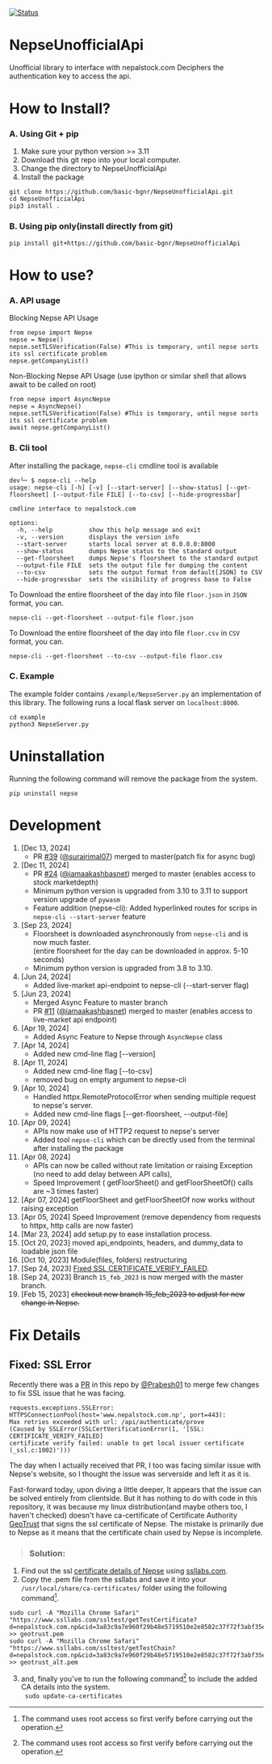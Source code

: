 [![Status](https://github.com/basic-bgnr/NepseUnofficialApi/actions/workflows/actions.yml/badge.svg)](https://github.com/basic-bgnr/NepseUnofficialApi/actions/workflows/actions.yml)  
# NepseUnofficialApi
Unofficial library to interface with nepalstock.com
Deciphers the authentication key to access the api.

# How to Install?
### A. Using Git + pip
1. Make sure your python version >= 3.11
1. Download this git repo into your local computer. 
1. Change the directory to NepseUnofficialApi 
1. Install the package
```
git clone https://github.com/basic-bgnr/NepseUnofficialApi.git 
cd NepseUnofficialApi
pip3 install .
```
### B. Using pip only(install directly from git)
```
pip install git+https://github.com/basic-bgnr/NepseUnofficialApi
```
# How to use?
### A. API usage
Blocking Nepse API Usage
```
from nepse import Nepse
nepse = Nepse()
nepse.setTLSVerification(False) #This is temporary, until nepse sorts its ssl certificate problem
nepse.getCompanyList()
```
Non-Blocking Nepse API Usage (use ipython or similar shell that allows await to be called on root)
```
from nepse import AsyncNepse 
nepse = AsyncNepse()
nepse.setTLSVerification(False) #This is temporary, until nepse sorts its ssl certificate problem
await nepse.getCompanyList()
```
### B. Cli tool
After installing the package, `nepse-cli` cmdline tool is available
```
dev└─ $ nepse-cli --help
usage: nepse-cli [-h] [-v] [--start-server] [--show-status] [--get-floorsheet] [--output-file FILE] [--to-csv] [--hide-progressbar]

cmdline interface to nepalstock.com

options:
  -h, --help          show this help message and exit
  -v, --version       displays the version info
  --start-server      starts local server at 0.0.0.0:8000
  --show-status       dumps Nepse status to the standard output
  --get-floorsheet    dumps Nepse's floorsheet to the standard output
  --output-file FILE  sets the output file for dumping the content
  --to-csv            sets the output format from default[JSON] to CSV
  --hide-progressbar  sets the visibility of progress base to False
```
To Download the entire floorsheet of the day into file `floor.json` in `JSON` format, you can.
```
nepse-cli --get-floorsheet --output-file floor.json
```
To Download the entire floorsheet of the day into file `floor.csv` in `CSV` format, you can.
```
nepse-cli --get-floorsheet --to-csv --output-file floor.csv
```
### C. Example
The example folder contains `/example/NepseServer.py` an implementation of
this library. The following runs a local flask server on `localhost:8000`.  
```
cd example
python3 NepseServer.py
``` 

# Uninstallation
Running the following command will remove the package from the system.
```
pip uninstall nepse
```

# Development
1. [Dec 13, 2024]
   * PR [#39](https://github.com/basic-bgnr/NepseUnofficialApi/pull/39) ([@surajrimal07](https://github.com/surajrimal07)) merged to master(patch fix for async bug)
1. [Dec 11, 2024]
   * PR [#24](https://github.com/basic-bgnr/NepseUnofficialApi/pull/24) ([@iamaakashbasnet](https://github.com/iamaakashbasnet)) merged to master (enables access to stock marketdepth)
   * Minimum python version is upgraded from 3.10 to 3.11 to support version upgrade of `pywasm`
   * Feature addition (nepse-cli): Added hyperlinked routes for scrips in `nepse-cli --start-server` feature
1. [Sep 23, 2024]
   * Floorsheet is downloaded asynchronously from `nepse-cli` and is now much faster.  
     (entire floorsheet for the day can be downloaded in approx. 5-10 seconds)
   * Minimum python version is upgraded from 3.8 to 3.10.
1. [Jun 24, 2024]
   * Added live-market api-endpoint to nepse-cli (--start-server flag)
1. [Jun 23, 2024]
   * Merged Async Feature to master branch
   * PR [#11](https://github.com/basic-bgnr/NepseUnofficialApi/pull/12) ([@iamaakashbasnet](https://github.com/iamaakashbasnet)) merged to master (enables access to live-market api endpoint)
1. [Apr 19, 2024]
   * Added Async Feature to Nepse through `AsyncNepse` class
1. [Apr 14, 2024]
   * Added new cmd-line flag [--version]
1. [Apr 11, 2024]
   * Added new cmd-line flag [--to-csv]
   * removed bug on empty argument to nepse-cli
1. [Apr 10, 2024]
   * Handled httpx.RemoteProtocolError when sending multiple request to nepse's server.
   * Added new cmd-line flags [--get-floorsheet, --output-file]
1. [Apr 09, 2024]
   * APIs now make use of HTTP2 request to nepse's server
   * Added tool `nepse-cli` which can be directly used from the terminal after installing the package
1. [Apr 08, 2024]
   * APIs can now be called without rate limitation or raising Exception (no need to add delay between API calls),
   * Speed Improvement ( getFloorSheet() and getFloorSheetOf() calls are ~3 times faster)
1. [Apr 07, 2024] getFloorSheet and getFloorSheetOf now works without raising exception
1. [Apr 05, 2024] Speed Improvement (remove dependency from requests to httpx, http calls are now faster)
1. [Mar 23, 2024] add setup.py to ease installation process.
1. [Oct 20, 2023] moved api_endpoints, headers, and dummy_data to loadable json file
1. [Oct 10, 2023] Module(files, folders) restructuring
1. [Sep 24, 2023] [Fixed SSL CERTIFICATE_VERIFY_FAILED](#Fixed:-SSL-Error).
1. [Sep 24, 2023] Branch `15_feb_2023` is now merged with the master branch.
1. [Feb 15, 2023] ~~checkout new branch 15_feb_2023 to adjust for new change in Nepse.~~


# Fix Details 
## Fixed: SSL Error
Recently there was a [PR](https://github.com/basic-bgnr/NepseUnofficialApi/pull/3) in this repo by [@Prabesh01](https://github.com/Prabesh01) to merge few changes to fix SSL issue that he was facing.  

```
requests.exceptions.SSLError: 
HTTPSConnectionPool(host='www.nepalstock.com.np', port=443): 
Max retries exceeded with url: /api/authenticate/prove 
(Caused by SSLError(SSLCertVerificationError(1, '[SSL: CERTIFICATE_VERIFY_FAILED] 
certificate verify failed: unable to get local issuer certificate (_ssl.c:1002)')))
``` 
The day when I actually received that PR, I too was facing similar issue with Nepse's website, so I thought the issue was serverside and left it as it is. 

Fast-forward today, upon diving a little deeper, It appears that the issue can be solved entirely from clientside. But it has nothing to do with code in this repository, it was because my linux distribution(and maybe others too, I haven't checked) doesn't have ca-certificate of Certificate Authority [GeoTrust](http://cacerts.geotrust.com/) that signs the ssl certificate of Nepse. The mistake is primarily due to Nepse as it means that the certificate chain used by Nepse is incomplete.

> ### Solution:

1. Find out the ssl [certificate details of Nepse](https://www.ssllabs.com/ssltest/analyze.html?d=nepalstock.com.np) using [ssllabs.com](https://www.ssllabs.com).
1. Copy the .pem file from the ssllabs and save it into your `/usr/local/share/ca-certificates/` folder using the following command[^1].  
```
sudo curl -A "Mozilla Chrome Safari" "https://www.ssllabs.com/ssltest/getTestCertificate?d=nepalstock.com.np&cid=3a83c9a7e960f29b48e5719510e2e8582c37f72f3abf35e6f400eaacec38aad2&time=1695547628855" >> geotrust.pem
sudo curl -A "Mozilla Chrome Safari" "https://www.ssllabs.com/ssltest/getTestChain?d=nepalstock.com.np&cid=3a83c9a7e960f29b48e5719510e2e8582c37f72f3abf35e6f400eaacec38aad2&time=1695547628855" >> geotrust_alt.pem 
```
3. and, finally you've to run the following command[^1] to include the added CA details into the system.  
``` sudo update-ca-certificates```
[^1]: The command uses root access so first verify before carrying out the operation.
